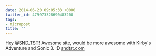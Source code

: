 ```yaml
---
date: 2014-06-20 09:05:33 +0000
twitter_id: 479973328690483200
tags:
- micropost
title: ''
---
```


Hey [@SND_TST](https://twitter.com/SND_TST)! Awesome site, would be more awesome with Kirby's Adventure and Sonic 3. :D [sndtst.com](http://sndtst.com/)
